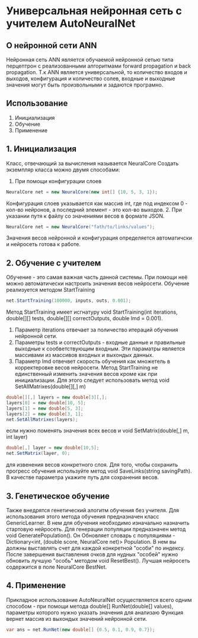 # Универсальная нейронная сеть с учителем AutoNeuralNet #
## О нейронной сети ANN ##
Нейронная сеть ANN является обучаемой нейронной сетью типа перцептрон с реализованными алгоритмами forward propagation и back propagation. Т.к ANN является универсальной, то количество входов и выходов, конфигурация и количество солев, входные и выходные значения могут быть произвольными и задаются програмно.
## Использование ##
1. Инициализация
2. Обучение
3. Применение
## 1. Инициализация ##
Класс, отвечающий за вычисления называется NeuralCore
Создать экземпляр класса можно двумя способами:
1. При помощи конфигурации слоев
```c#
NeuralCore net = new NeuralCore(new int[] {10, 5, 3, 1});
```
Конфигурация слоев указывается как массив int, где под индексом 0 - кол-во нейронов, а последний элемент - это кол-во выходов.
2. При указании путя к файлу со значениями весов в формате JSON.
```c#
NeuralCore net = new NeuralCore("fath/to/links/values");
```
Значения весов нейронной и конфигурация определяется автоматичски и нейросеть готова к работе.
## 2. Обучение с учителем ##
Обучение - это самая важная часть данной системы. При помощи неё можно автоматически настроить значения весов нейросети. Обучение реализуется методом StartTraining
```c#
net.StartTraining(100000, inputs, outs, 0.001);
```
Метод StartTraining имеет исгнатуру void StartTraining(int iterations, double[][] tests, double[][] correctOutputs, double lmd = 0.001).
1. Параметр iterations отвечает за поличество итераций обучения нейронной сети. 
2. Параметры tests и correctOutputs - входные данные и правильные выходные к сообветствующим входным. Эти параматры является массивами из массивов входных и выхондых данных. 
3. Параметр lmd отвечвет скорость обучения как множетель в корректеровке весов нейросети.
Метод  StartTraining не единственный изменить значения весов кроме как при инициализации. Для этого следует использовать метод void SetAllMatrixes(double[][,] m)
```c#
double[][,] layers = new double[3][,];
layers[0] = new double[10, 5];
layers[1] = new double[5, 3];
layers[2] = new double[3, 1];
net.SetAllMatrixes(layers);
```
если нужно поменять значения всех весов и void SetMatrix(double[,] m, int layer)
```c#
double[,] layer = new double[10,5];
net.SetMatrix(layer, 0);
```
для извенения весов конкретного слоя. 
Для того, чтобы сохранить прогресс обучения используйте метод void SaveLinks(string savingPath). В качестве параметра укажите путь для сохранения весов.
## 3. Генетическое обучение ##
Также внедрятся генетический алогитм обучения без учителя. Для использования этого метода обучения предназначен класс GenericLearner. В нем для обучения необходимо изначально назначить стартовую нейросеть. Для генерации популяции предназначен метод void GeneratePopulation(). Он Обновляет словарь с популяциями - Dictionary<int, (double score, NeuralCore net)> Population. В нем вы должны выставлять счет для каждой конкретной "особи" по индексу. После завершения выставления очков для нудных "особей" нужно обновить лучшую "особь" методом void ResetBest(). Лучшая нейросеть содержится в поле NeuralCore BestNet.
## 4. Применение ##
Прикладное использование AutoNeuralNet осуществляется всего одним способом - при помощи метода double[] RunNet(double[] values),  параметры которого нужно указать значения для анализаю Функция вернет массив из выхондых значений нейронной сети.
```c#
var ans = net.RunNet(new double[] {0.5, 0.1, 0.9, 0.7});
```